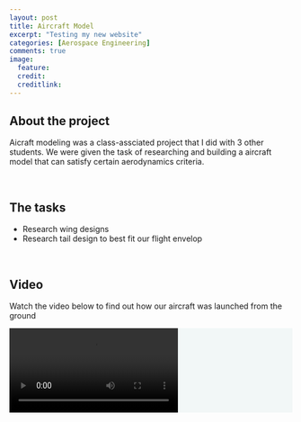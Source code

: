 ```yaml
---
layout: post
title: Aircraft Model
excerpt: "Testing my new website"
categories: [Aerospace Engineering]
comments: true
image:
  feature:
  credit:
  creditlink:
---
```

<h2> About the project </h1>
<p>
Aicraft modeling was a class-assciated project that I did with 3 other students. We were given the task of
researching and building a aircraft model that can satisfy certain aerodynamics criteria.
</p>
<br>
<h2> The tasks</h2>
<ul>
  <li>Research wing designs</li>
  <li>Research tail design to best fit our flight envelop</li>
</ul>
<br>
<h2>Video</h2>
<p>Watch the video below to find out how our aircraft was launched from the ground</p>
<div style="background:#f2f7f7">
  <video src="https://www.youtube.com/watch?v=akVvM-yCVJY">
</div>
